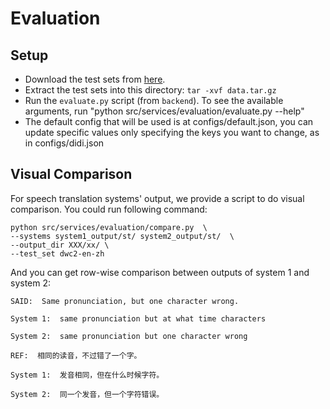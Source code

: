 # Evaluation

## Setup

- Download the test sets from [here](https://drive.google.com/file/d/1om_WWz5zVy714j9COFSlE8DB_1ti5V4e/view?usp=sharing).
- Extract the test sets into this directory: `tar -xvf data.tar.gz`
- Run the `evaluate.py` script (from `backend`). To see the available arguments, run "python src/services/evaluation/evaluate.py --help"
- The default config that will be used is at configs/default.json, you can update specific values only specifying the keys you want to change, as in configs/didi.json

## Visual Comparison

For speech translation systems' output, we provide a script to do visual comparison. You could run following command:

```
python src/services/evaluation/compare.py  \
--systems system1_output/st/ system2_output/st/  \
--output_dir XXX/xx/ \
--test_set dwc2-en-zh
```

And you can get row-wise comparison between outputs of system 1 and system 2:

```
SAID:  Same pronunciation, but one character wrong.

System 1:  same pronunciation but at what time characters

System 2:  same pronunciation but one character wrong

REF:  相同的读音，不过错了一个字。

System 1:  发音相同，但在什么时候字符。

System 2:  同一个发音，但一个字符错误。
```
